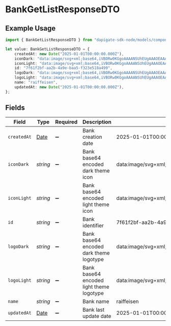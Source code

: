 # BankGetListResponseDTO

## Example Usage

```typescript
import { BankGetListResponseDTO } from "dapigate-sdk-node/models/components";

let value: BankGetListResponseDTO = {
	createdAt: new Date("2025-01-01T00:00:00.000Z"),
	iconDark: "data:image/svg+xml;base64,iVBORw0KGgoAAAANSUhEUgAAAOEAAADhCAMAAAAJbSJIAAAAA1BMVEUAAACnej3aAAAASElEQVR4nO3BgQAAAADDoPlTX+AIVQEAAAAAAAAAAAAAAAAAAAAAAAAAAAAAAAAAAAAAAAAAAAAAAAAAAAAAAAAAAAAAAADwDcaiAAFXD1ujAAAAAElFTkSuQmCC",
	iconLight: "data:image/svg+xml;base64,iVBORw0KGgoAAAANSUhEUgAAAOEAAADhCAMAAAAJbSJIAAAAA1BMVEUAAACnej3aAAAASElEQVR4nO3BgQAAAADDoPlTX+AIVQEAAAAAAAAAAAAAAAAAAAAAAAAAAAAAAAAAAAAAAAAAAAAAAAAAAAAAAAAAAAAAAADwDcaiAAFXD1ujAAAAAElFTkSuQmCC",
	id: "7f61f2bf-aa2b-4a9e-baa5-f323e518a499",
	logoDark: "data:image/svg+xml;base64,iVBORw0KGgoAAAANSUhEUgAAAOEAAADhCAMAAAAJbSJIAAAAA1BMVEUAAACnej3aAAAASElEQVR4nO3BgQAAAADDoPlTX+AIVQEAAAAAAAAAAAAAAAAAAAAAAAAAAAAAAAAAAAAAAAAAAAAAAAAAAAAAAAAAAAAAAADwDcaiAAFXD1ujAAAAAElFTkSuQmCC",
	logoLight: "data:image/svg+xml;base64,iVBORw0KGgoAAAANSUhEUgAAAOEAAADhCAMAAAAJbSJIAAAAA1BMVEUAAACnej3aAAAASElEQVR4nO3BgQAAAADDoPlTX+AIVQEAAAAAAAAAAAAAAAAAAAAAAAAAAAAAAAAAAAAAAAAAAAAAAAAAAAAAAAAAAAAAAADwDcaiAAFXD1ujAAAAAElFTkSuQmCC",
	name: "raiffeisen",
	updatedAt: new Date("2025-01-01T00:00:00.000Z"),
};
```

## Fields

| Field       | Type                                                                                          | Required           | Description                              | Example                                                                                                                                                                                                                    |
| ----------- | --------------------------------------------------------------------------------------------- | ------------------ | ---------------------------------------- | -------------------------------------------------------------------------------------------------------------------------------------------------------------------------------------------------------------------------- |
| `createdAt` | [Date](https://developer.mozilla.org/en-US/docs/Web/JavaScript/Reference/Global_Objects/Date) | :heavy_minus_sign: | Bank creation date                       | 2025-01-01T00:00:00.000Z                                                                                                                                                                                                   |
| `iconDark`  | _string_                                                                                      | :heavy_minus_sign: | Bank base64 encoded dark theme icon      | data:image/svg+xml;base64,iVBORw0KGgoAAAANSUhEUgAAAOEAAADhCAMAAAAJbSJIAAAAA1BMVEUAAACnej3aAAAASElEQVR4nO3BgQAAAADDoPlTX+AIVQEAAAAAAAAAAAAAAAAAAAAAAAAAAAAAAAAAAAAAAAAAAAAAAAAAAAAAAAAAAAAAAADwDcaiAAFXD1ujAAAAAElFTkSuQmCC |
| `iconLight` | _string_                                                                                      | :heavy_minus_sign: | Bank base64 encoded light theme icon     | data:image/svg+xml;base64,iVBORw0KGgoAAAANSUhEUgAAAOEAAADhCAMAAAAJbSJIAAAAA1BMVEUAAACnej3aAAAASElEQVR4nO3BgQAAAADDoPlTX+AIVQEAAAAAAAAAAAAAAAAAAAAAAAAAAAAAAAAAAAAAAAAAAAAAAAAAAAAAAAAAAAAAAADwDcaiAAFXD1ujAAAAAElFTkSuQmCC |
| `id`        | _string_                                                                                      | :heavy_minus_sign: | Bank identifier                          | 7f61f2bf-aa2b-4a9e-baa5-f323e518a499                                                                                                                                                                                       |
| `logoDark`  | _string_                                                                                      | :heavy_minus_sign: | Bank base64 encoded dark theme logotype  | data:image/svg+xml;base64,iVBORw0KGgoAAAANSUhEUgAAAOEAAADhCAMAAAAJbSJIAAAAA1BMVEUAAACnej3aAAAASElEQVR4nO3BgQAAAADDoPlTX+AIVQEAAAAAAAAAAAAAAAAAAAAAAAAAAAAAAAAAAAAAAAAAAAAAAAAAAAAAAAAAAAAAAADwDcaiAAFXD1ujAAAAAElFTkSuQmCC |
| `logoLight` | _string_                                                                                      | :heavy_minus_sign: | Bank base64 encoded light theme logotype | data:image/svg+xml;base64,iVBORw0KGgoAAAANSUhEUgAAAOEAAADhCAMAAAAJbSJIAAAAA1BMVEUAAACnej3aAAAASElEQVR4nO3BgQAAAADDoPlTX+AIVQEAAAAAAAAAAAAAAAAAAAAAAAAAAAAAAAAAAAAAAAAAAAAAAAAAAAAAAAAAAAAAAADwDcaiAAFXD1ujAAAAAElFTkSuQmCC |
| `name`      | _string_                                                                                      | :heavy_minus_sign: | Bank name                                | raiffeisen                                                                                                                                                                                                                 |
| `updatedAt` | [Date](https://developer.mozilla.org/en-US/docs/Web/JavaScript/Reference/Global_Objects/Date) | :heavy_minus_sign: | Bank last update date                    | 2025-01-01T00:00:00.000Z                                                                                                                                                                                                   |
